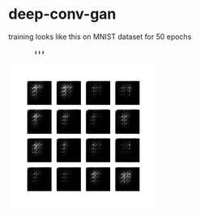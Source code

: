 # deep-conv-gan
training looks like this on MNIST dataset for 50 epochs

           ⬇️⬇️⬇️

![](https://github.com/yes-its-shivam/deep-conv-gan/blob/main/dcgan.gif)
